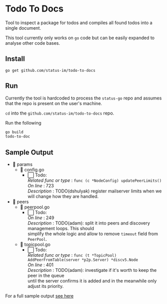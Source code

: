 # Todo To Docs
Tool to inspect a package for todos and compiles all found todos into a single document.

This tool currently only works on `go` code but can be easily expanded to analyse other code bases.

## Install

`go get github.com/status-im/todo-to-docs`

## Run

Currently the tool is hardcoded to process the `status-go` repo and assumes that the repo is present on the user's machine.

`cd` into the `github.com/status-im/todo-to-docs` repo.

Run the following

```bash
go build
todo-to-doc
```

## Sample Output

- 📁 params<br/>
  - 📃 config.go<br/>
    - ⬜ Todo:<br/>
      *Related func or type* : `func (c *NodeConfig) updatePeerLimits()`<br/>
      *On line*              : 723 <br/>
      *Description*          : TODO(dshulyak) register mailserver limits when we will change how they are handled.<br/>
- 📁 peers<br/>
  - 📃 peerpool.go<br/>
    - ⬜ Todo:<br/>
      *On line*              : 249 <br/>
      *Description*          : TODO(adam): split it into peers and discovery management loops. This should<br/>
       simplify the whole logic and allow to remove `timeout` field from `PeerPool`.<br/>
  - 📃 topicpool.go<br/>
    - ⬜ Todo:<br/>
      *Related func or type* : `func (t *TopicPool) AddPeerFromTable(server *p2p.Server) *discv5.Node`<br/>
      *On line*              : 401 <br/>
      *Description*          : TODO(adam): investigate if it's worth to keep the peer in the queue<br/>
       until the server confirms it is added and in the meanwhile only adjust its priority.<br/>

For a full sample output [see here](sample/sample.md)
